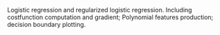 Logistic regression and regularized logistic regression. Including costfunction computation and gradient; Polynomial features production; decision boundary plotting. 
